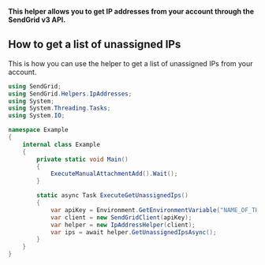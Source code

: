 **This helper allows you to get IP addresses from your account through the SendGrid v3 API.**

## How to get a list of unassigned IPs

This is how you can use the helper to get a list of unassigned IPs from your account.

```csharp
using SendGrid;
using SendGrid.Helpers.IpAddresses;
using System;
using System.Threading.Tasks;
using System.IO;

namespace Example
{
    internal class Example
    {
        private static void Main()
        {
            ExecuteManualAttachmentAdd().Wait();
        }

        static async Task ExecuteGetUnassignedIps()
        {
            var apiKey = Environment.GetEnvironmentVariable("NAME_OF_THE_ENVIRONMENT_VARIABLE_FOR_YOUR_SENDGRID_KEY");
            var client = new SendGridClient(apiKey);
            var helper = new IpAddressHelper(client);
            var ips = await helper.GetUnassignedIpsAsync();
        }
    }
}
```
